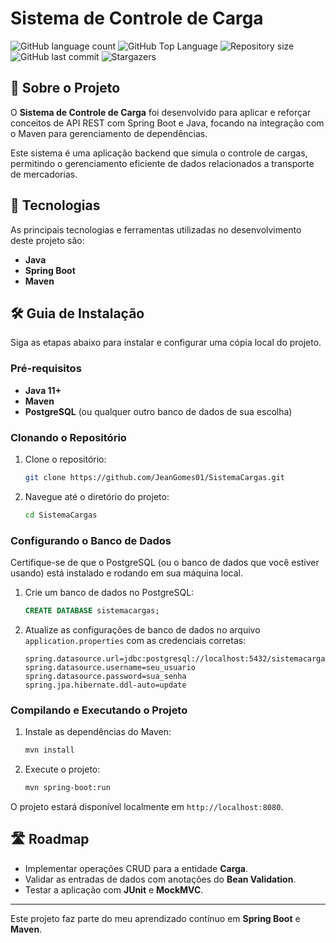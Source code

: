 # Sistema de Controle de Carga

![GitHub language count](https://img.shields.io/github/languages/count/JeanGomes01/SistemaCargas)
![GitHub Top Language](https://img.shields.io/github/languages/top/JeanGomes01/SistemaCargas)
![Repository size](https://img.shields.io/github/repo-size/JeanGomes01/SistemaCargas)
![GitHub last commit](https://img.shields.io/github/last-commit/JeanGomes01/SistemaCargas)
![Stargazers](https://img.shields.io/github/stars/JeanGomes01/SistemaCargas)

## 🥶 Sobre o Projeto

O **Sistema de Controle de Carga** foi desenvolvido para aplicar e reforçar conceitos de API REST com Spring Boot e Java, focando na integração com o Maven para gerenciamento de dependências.

Este sistema é uma aplicação backend que simula o controle de cargas, permitindo o gerenciamento eficiente de dados relacionados a transporte de mercadorias.

## 🚀 Tecnologias

As principais tecnologias e ferramentas utilizadas no desenvolvimento deste projeto são:

- **Java**
- **Spring Boot**
- **Maven**

## 🛠️ Guia de Instalação

Siga as etapas abaixo para instalar e configurar uma cópia local do projeto.

### Pré-requisitos

- **Java 11+**
- **Maven**
- **PostgreSQL** (ou qualquer outro banco de dados de sua escolha)

### Clonando o Repositório

1. Clone o repositório:
    ```bash
    git clone https://github.com/JeanGomes01/SistemaCargas.git
    ```

2. Navegue até o diretório do projeto:
    ```bash
    cd SistemaCargas
    ```

### Configurando o Banco de Dados

Certifique-se de que o PostgreSQL (ou o banco de dados que você estiver usando) está instalado e rodando em sua máquina local.

1. Crie um banco de dados no PostgreSQL:
    ```sql
    CREATE DATABASE sistemacargas;
    ```

2. Atualize as configurações de banco de dados no arquivo `application.properties` com as credenciais corretas:

    ```properties
    spring.datasource.url=jdbc:postgresql://localhost:5432/sistemacargas
    spring.datasource.username=seu_usuario
    spring.datasource.password=sua_senha
    spring.jpa.hibernate.ddl-auto=update
    ```

### Compilando e Executando o Projeto

1. Instale as dependências do Maven:
    ```bash
    mvn install
    ```

2. Execute o projeto:
    ```bash
    mvn spring-boot:run
    ```

O projeto estará disponível localmente em `http://localhost:8080`.

## 🛣️ Roadmap

- Implementar operações CRUD para a entidade **Carga**.
- Validar as entradas de dados com anotações do **Bean Validation**.
- Testar a aplicação com **JUnit** e **MockMVC**.

---

Este projeto faz parte do meu aprendizado contínuo em **Spring Boot** e **Maven**.
